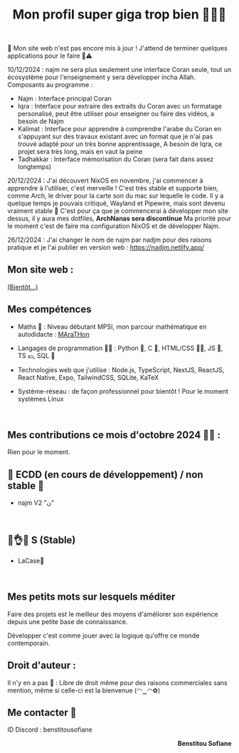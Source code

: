 <h1 align="center">Mon profil super giga trop bien 🤯🧨💥</h1>

<br>

🚧 Mon site web n'est pas encore mis à jour ! J'attend de terminer quelques applications pour le faire 🚸⚠️

10/12/2024 : najm ne sera plus seulement une interface Coran seule, tout un écosystème pour l'enseignement y sera développer incha Allah.
Composants au programme : 
- Najm : Interface principal Coran
- Iqra : Interface pour extraire des extraits du Coran avec un formatage personalisé, peut être utiliser pour enseigner ou faire des vidéos, a besoin de Najm
- Kalimat : Interface pour apprendre à comprendre l'arabe du Coran en s'appuyant sur des travaux existant avec un format que je n'ai pas trouvé adapté pour un très bonne apprentissage, A besoin de Iqra, ce projet sera très long, mais en vaut la peine
- Tadhakkar : Interface mémorisation du Coran (sera fait dans assez longtemps)

20/12/2024 : J'ai découvert NixOS en novembre, j'ai commencer à apprendre à l'utiliser, c'est merveille ! C'est très stable et supporte bien, comme Arch, le driver pour la carte son du mac sur lequelle le code. Il y a quelque temps je pouvais critiqué, Wayland et Pipewire, mais sont devenu vraiment stable 🤠
C'est pour ça que je commencerai à développer mon site dessus, il y aura mes dotfiles, **ArchNanas sera discontinue**
Ma priorité pour le moment c'est de faire ma configuration NixOS et de développer Najm.

26/12/2024 : J'ai changer le nom de najm par nadjm pour des raisons pratique et je l'ai publier en version web : https://nadjm.netlify.app/

<h2 align="left">Mon site web :</h2> <a href="#"> (Bientôt...)</a>

<h2 align="left">Mes compétences</h2>

- Maths 🔢 : Niveau débutant MPSI, mon parcour mathématique en autodidacte : <a href="https://github.com/benstitousofiane/MAraTHon">MAraTHon</a>

- Langages de programmation 👨‍💻 : Python 🐍, C 🧓, HTML/CSS 🏄‍♂️, JS 😤, TS 💶, SQL 💾

- Technologies web que j'utilise : Node.js, TypeScript, NextJS, ReactJS, React Native, Expo, TailwindCSS, SQLite, KaTeX


- Système-réseau : de façon professionnel pour bientôt ! Pour le moment systèmes Linux

<br>

<h2 align="left">Mes contributions ce mois d'octobre 2024 🍁🍂 : </h2>

Rien pour le moment.

<h2 align="left">🚧 ECDD (en cours de développement) / non stable 🚸</h2>


- najm V2 "ن"


<br>

<h2 align="left">😤👌✅ S (Stable)</h2>

- LaCase📓

<br>

<h2 align="left">Mes petits mots sur lesquels méditer</h2>
<p align="left">Faire des projets est le meilleur des moyens d'améliorer son expérience depuis une petite base de connaissance.</p>
<p align="left">Développer c'est comme jouer avec la logique qu'offre ce monde contemporain.</p>

<h2 align="left">Droit d'auteur :</h2>
Il n'y en a pas 🤯 : Libre de droit même pour des raisons commerciales sans mention, même si celle-ci est la bienvenue (◠‿◠✿)

<br>

<h2 align="left">Me contacter 📧</h2>

ID Discord : benstitousofiane

<p align="right"><b>Benstitou Sofiane</b></p>
